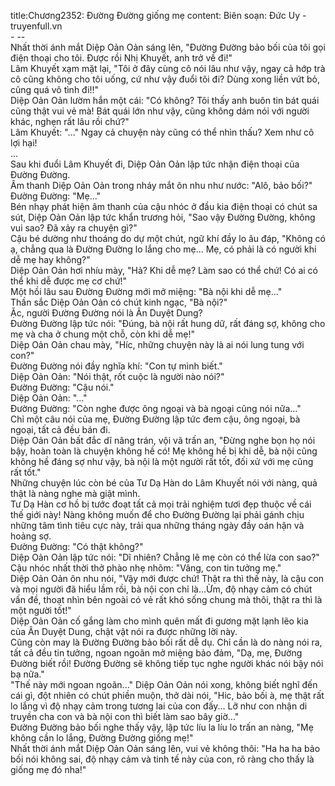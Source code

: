 title:Chương2352: Đường Đường giống mẹ
content:
Biên soạn: Đức Uy - truyenfull.vn<br>- --<br>Nhất thời ánh mắt Diệp Oản Oản sáng lên, "Đường Đường bảo bối của tôi gọi điện thoại cho tôi. Được rồi Nhị Khuyết, anh trở về đi!"<br>Lâm Khuyết xạm mặt lại, "Tôi ở đây cùng cô nói lâu như vậy, ngay cả hớp trà cô cũng không cho tôi uống, cứ như vậy đuổi tôi đi? Dùng xong liền vứt bỏ, cũng quá vô tình đi!!"<br>Diệp Oản Oản lườm hắn một cái: "Có không? Tôi thấy anh buôn tin bát quái cũng thật vui vẻ mà! Bát quái lớn như vậy, cũng không dám nói với người khác, nghẹn rất lâu rồi chứ?"<br>Lâm Khuyết: "..." Ngay cả chuyện này cũng có thể nhìn thấu? Xem như cô lợi hại!<br>...<br>Sau khi đuổi Lâm Khuyết đi, Diệp Oản Oản lập tức nhận điện thoại của Đường Đường.<br>Âm thanh Diệp Oản Oản trong nháy mắt ôn nhu như nước: "Alô, bảo bối?"<br>Đường Đường: "Mẹ..."<br>Bén nhạy phát hiện âm thanh của cậu nhóc ở đầu kia điện thoại có chút sa sút, Diệp Oản Oản lập tức khẩn trương hỏi, "Sao vậy Đường Đường, không vui sao? Đã xảy ra chuyện gì?"<br>Cậu bé dường như thoáng do dự một chút, ngữ khí đầy lo âu đáp, "Không có ạ, chẳng qua là Đường Đường lo lắng cho mẹ... Mẹ, có phải là có người khi dễ mẹ hay không?"<br>Diệp Oản Oản hơi nhíu mày, "Hả? Khi dễ mẹ? Làm sao có thể chứ! Có ai có thể khi dễ được mẹ cơ chứ!"<br>Một hồi lâu sau Đường Đường mới mở miệng: "Bà nội khi dễ mẹ..."<br>Thần sắc Diệp Oản Oản có chút kinh ngạc, "Bà nội?"<br>Ặc, người Đường Đường nói là Ân Duyệt Dung?<br>Đường Đường lập tức nói: "Đúng, bà nội rất hung dữ, rất đáng sợ, không cho mẹ và cha ở chung một chỗ, còn khi dễ mẹ!"<br>Diệp Oản Oản chau mày, "Híc, những chuyện này là ai nói lung tung với con?"<br>Đường Đường nói đầy nghĩa khí: "Con tự mình biết."<br>Diệp Oản Oản: "Nói thật, rốt cuộc là người nào nói?"<br>Đường Đường: "Cậu nói."<br>Diệp Oản Oản: "..."<br>Đường Đường: "Còn nghe được ông ngoại và bà ngoại cũng nói nữa..."<br>Chỉ một câu nói của mẹ, Đường Đường lập tức đem cậu, ông ngoại, bà ngoại, tất cả đều bán đi.<br>Diệp Oản Oản bất đắc dĩ nâng trán, vội vã trấn an, "Đừng nghe bọn họ nói bậy, hoàn toàn là chuyện không hề có! Mẹ không hề bị khi dễ, bà nội cũng không hề đáng sợ như vậy, bà nội là một người rất tốt, đối xử với mẹ cũng rất tốt."<br>Những chuyện lúc còn bé của Tư Dạ Hàn do Lâm Khuyết nói với nàng, quả thật là nàng nghe mà giật mình.<br>Tư Dạ Hàn cơ hồ bị tước đoạt tất cả mọi trải nghiệm tươi đẹp thuộc về cái thế giới này! Nàng không muốn để cho Đường Đường lại phải gánh chịu những tâm tình tiêu cực này, trải qua những tháng ngày đầy oán hận và hoảng sợ.<br>Đường Đường: "Có thật không?"<br>Diệp Oản Oản lập tức nói: "Dĩ nhiên? Chẳng lẽ mẹ còn có thể lừa con sao?"<br>Cậu nhóc nhất thời thở phào nhẹ nhõm: "Vâng, con tin tưởng mẹ."<br>Diệp Oản Oản ôn nhu nói, "Vậy mới được chứ! Thật ra thì thế này, là cậu con và mọi người đã hiểu lầm rồi, bà nội con chỉ là...Ừm, độ nhạy cảm có chút vấn đề, thoạt nhìn bên ngoài có vẻ rất khó sống chung mà thôi, thật ra thì là một người tốt!"<br>Diệp Oản Oản cố gắng làm cho mình quên mất đi gương mặt lạnh lẽo kia của Ân Duyệt Dung, chật vật nói ra được những lời này.<br>Cũng còn may là Đường Đường bảo bối rất dễ dụ. Chỉ cần là do nàng nói ra, tất cả đều tin tưởng, ngoan ngoãn mở miệng bảo đảm, "Dạ, mẹ, Đường Đường biết rồi! Đường Đường sẽ không tiếp tục nghe người khác nói bậy nói bạ nữa."<br>"Thế này mới ngoan ngoãn..." Diệp Oản Oản nói xong, không biết nghĩ đến cái gì, đột nhiên có chút phiền muộn, thở dài nói, "Hic, bảo bối à, mẹ thật rất lo lắng vì độ nhạy cảm trong tương lai của con đấy... Lỡ như con nhận di truyền cha con và bà nội con thì biết làm sao bây giờ..."<br>Đường Đường bảo bối nghe thấy vậy, lập tức líu la líu lo trấn an nàng, "Mẹ không cần lo lắng, Đường Đường giống mẹ!"<br>Nhất thời ánh mắt Diệp Oản Oản sáng lên, vui vẻ không thôi: "Ha ha ha bảo bối nói không sai, độ nhạy cảm và tinh tế này của con, rõ ràng cho thấy là giống mẹ đó nha!"
